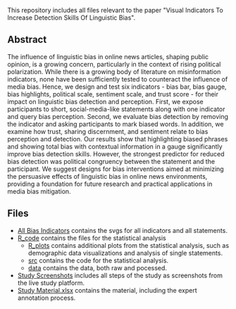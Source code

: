 This repository includes all files relevant to the paper "Visual Indicators To Increase Detection Skills Of Linguistic Bias".

## Abstract
The influence of linguistic bias in online news articles, shaping public opinion, is a growing concern, particularly in the context of rising political polarization. While there is a growing body of literature on misinformation indicators, none have been sufficiently tested to counteract the influence of media bias. Hence, we design and test six indicators - bias bar, bias gauge, bias highlights, political scale, sentiment scale, and trust score - for their impact on linguistic bias detection and perception. First, we expose participants to short, social-media-like statements along with one indicator and query bias perception. Second, we evaluate bias detection by removing the indicator and asking participants to mark biased words. In addition, we examine how trust, sharing discernment, and sentiment relate to bias perception and detection.  Our results show that highlighting biased phrases and showing total bias with contextual information in a gauge significantly improve bias detection skills. However, the strongest predictor for reduced bias detection was political congruency between the statement and the participant. We suggest designs for bias interventions aimed at minimizing the persuasive effects of linguistic bias in online news environments, providing a foundation for future research and practical applications in media bias mitigation.

## Files

- [All Bias Indicators](https://github.com/Media-Bias-Group/bias-indicator-paper/tree/main/All%20Bias%20Indicators) contains the svgs for all indicators and all statements.
- [R_code](https://github.com/Media-Bias-Group/bias-indicator-paper/tree/main/R_code) contains the files for the statistical analysis
    - [R_plots](https://github.com/Media-Bias-Group/bias-indicator-paper/tree/main/R_code/R_plots) contains additional plots from the statistical analysis, such as demographic data visualizations and analysis of single statements.
    - [src](https://github.com/Media-Bias-Group/bias-indicator-paper/tree/main/R_code/src) contains the code for the statistical analysis.
    - [data](https://github.com/Media-Bias-Group/bias-indicator-paper/tree/main/R_code/data) contains the data, both raw and pocessed.
- [Study Screenshots](https://github.com/Media-Bias-Group/bias-indicator-paper/tree/main/Study%20Screenshots) includes all steps of the study as screenshots from the live study platform.
- [Study Material.xlsx](https://github.com/Media-Bias-Group/bias-indicator-paper/blob/main/Study%20Material.xlsx) contains the material, including the expert annotation process.






